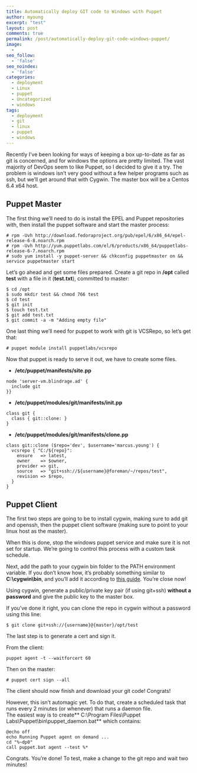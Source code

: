 ```yaml
---
title: Automatically deploy GIT code to Windows with Puppet
author: myoung
excerpt: "test"
layout: post
comments: true
permalink: /post/automatically-deploy-git-code-windows-puppet/
image:
  - 
seo_follow:
  - 'false'
seo_noindex:
  - 'false'
categories:
  - deployment
  - Linux
  - puppet
  - Uncategorized
  - windows
tags:
  - deployment
  - git
  - linux
  - puppet
  - windows
---
```

Recently I&#8217;ve been looking for ways of keeping a box up-to-date as far as git is concerned, and for windows the options are pretty limited. The vast majority of DevOps seem to like Puppet, so I decided to give it a try.<!--more--> The problem is windows isn&#8217;t very good without a few helper programs such as ssh, but we&#8217;ll get around that with Cygwin. The master box will be a Centos 6.4 x64 host.

## Puppet Master

The first thing we&#8217;ll need to do is install the EPEL and Puppet repositories with, then install the puppet software and start the master process: 

```
# rpm -Uvh http://download.fedoraproject.org/pub/epel/6/x86_64/epel-release-6-8.noarch.rpm
# rpm -Uvh http://yum.puppetlabs.com/el/6/products/x86_64/puppetlabs-release-6-7.noarch.rpm
# sudo yum install -y puppet-server && chkconfig puppetmaster on && service puppetmaster start
```


Let&#8217;s go ahead and get some files prepared. Create a git repo in **/opt** called **test** with a file in it (**test.txt**), committed to master: 

```
$ cd /opt
$ sudo mkdir test && chmod 766 test
$ cd test
$ git init
$ touch test.txt
$ git add test.txt
$ git commit -a -m "Adding empty file"
```

 
One last thing we&#8217;ll need for puppet to work with git is VCSRepo, so let&#8217;s get that: 

```
# puppet module install puppetlabs/vcsrepo
```

 
Now that puppet is ready to serve it out, we have to create some files.

* **/etc/puppet/manifests/site.pp** 

```
node 'server-vm.blindrage.ad' {
  include git
}}
```


* **/etc/puppet/modules/git/manifests/init.pp** 

```
class git {
  class { git::clone: }
}
```


* **/etc/puppet/modules/git/manifests/clone.pp** 

```
class git::clone ($repo='dev', $username='marcus.young') {
  vcsrepo { "C:/${repo}":
    ensure   => latest,
    owner    => $owner,
    provider => git,
    source   => "git+ssh://${username}@foreman/~/repos/test",
    revision => $repo,
  }
}
```


    
## Puppet Client

The first two steps are going to be to install cygwin, making sure to add git and openssh, then the puppet client software (making sure to point to your linux host as the master). 

When this is done, stop the windows puppet service and make sure it is not set for startup. We&#8217;re going to control this process with a custom task schedule. 

Next, add the path to your cygwin bin folder to the PATH environment variable. If you don&#8217;t know how, it&#8217;s probably something similar to **C:\cygwin\bin**, and you&#8217;ll add it according to <a href="http://geekswithblogs.net/renso/archive/2009/10/21/how-to-set-the-windows-path-in-windows-7.aspx" target="_blank">this guide</a>. You&#8217;re close now! 

Using cygwin, generate a public/private key pair (if using git+ssh) **without a password** and give the public key to the master box. 

If you&#8217;ve done it right, you can clone the repo in cygwin without a password using this line: 

```
$ git clone git+ssh://{username}@{master}/opt/test
```

The last step is to generate a cert and sign it.  

From the client: 

```
puppet agent -t --waitforcert 60
```


Then on the master: 

```
# puppet cert sign --all
```

The client should now finish and download your git code! Congrats! 

However, this isn&#8217;t automagic yet. To do that, create a scheduled task that runs every 2 minutes (or whenever) that runs a daemon file.  
The easiest way is to create** C:\Program Files\Puppet Labs\Puppet\bin\puppet_daemon.bat** which contains: 

```
@echo off
echo Running Puppet agent on demand ...
cd "%~dp0"
call puppet.bat agent --test %*
```

Congrats. You&#8217;re done! To test, make a change to the git repo and wait two minutes!
